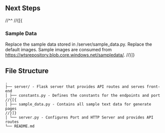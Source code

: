 ﻿## Next Steps
//^^
//{[{
### Sample Data

Replace the sample data stored in /server/sample_data.py.
Replace the default images. Sample images are consumed from https://wtsrepository.blob.core.windows.net/sampledata/.
//}]}

## File Structure

```
.
├── server/ - Flask server that provides API routes and serves front-end
│ ├── constants.py - Defines the constants for the endpoints and port
//{[{
│ ├── sample_data.py - Contains all sample text data for generate pages
//}]}
│ └── server.py - Configures Port and HTTP Server and provides API routes
└── README.md
```
